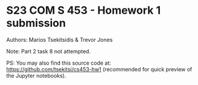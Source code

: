 # S23 COM S 453 - Homework 1 submission

Authors: Marios Tsekitsidis & Trevor Jones

Note: Part 2 task 8 not attempted.

PS: You may also find this source code at: https://github.com/tsekitsi/cs453-hw1 (recommended for quick preview of the Jupyter notebooks).